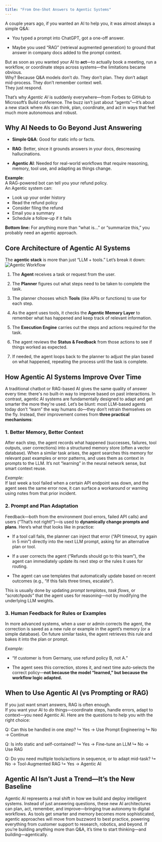 ```yaml
---
title: "From One-Shot Answers to Agentic Systems"
---
```



A couple years ago, if you wanted an AI to help you, it was almost always a simple Q&A:

-   You typed a prompt into ChatGPT, got a one-off answer.
    
-   Maybe you used “RAG” (retrieval augmented generation) to ground that answer in company docs added to the prompt context.
    
But as soon as you wanted your AI to **act**—to actually book a meeting, run a workflow, or coordinate steps across systems—the limitations became obvious.  
Why? Because Q&A models don’t _do_. They don’t plan. They don’t adapt mid-process. They don’t remember context well.  
They just respond.

That’s why _Agentic AI_ is suddenly everywhere—from Forbes to GitHub to Microsoft’s Build conference. The buzz isn’t just about “agents”—it’s about a new stack where AIs can think, plan, coordinate, and act in ways that feel much more autonomous and robust.
## Why AI Needs to Go Beyond Just Answering

-   **Simple Q&A**: Good for static info or facts.
    
-   **RAG**: Better, since it grounds answers in your docs, descreasing hallucinations.
    
-   **Agentic AI**: Needed for real-world workflows that require reasoning, memory, tool use, and adapting as things change.
    

**Example**:  
A RAG-powered bot can tell you your refund policy.  
An Agentic system can:

-   Look up your order history
- Read the refund policy
-   Consider filing the refund
-   Email you a summary
-   Schedule a follow-up if it fails
    
**Bottom line:** For anything more than “what is…” or “summarize this,” you probably need an agentic approach.
## Core Architecture of Agentic AI Systems

The **agentic stack** is more than just “LLM + tools.” Let’s break it down:
![Agentic Workflow](https://visiononedge.com/assets/images/agentic_workflow.png)
1.   The **Agent** receives a task or request from the user.
    
2.   The **Planner** figures out what steps need to be taken to complete the task.
    
3.   The planner chooses which **Tools** (like APIs or functions) to use for each step.
    
4.   As the agent uses tools, it checks the **Agentic Memory Layer** to remember what has happened and keep track of relevant information.
    
5.   The **Execution Engine** carries out the steps and actions required for the task.
    
6.   The agent reviews the **Status & Feedback** from those actions to see if things worked as expected.
    
7.   If needed, the agent loops back to the planner to adjust the plan based on what happened, repeating the process until the task is complete.

## How Agentic AI Systems Improve Over Time

A traditional chatbot or RAG-based AI gives the same quality of answer every time: there's no built-in way to improve based on past interactions. In contrast, agentic AI systems are fundamentally designed to adapt and get smarter the more they're used.
Let’s be blunt: most LLM-based agents today don’t “learn” the way humans do—they don’t retrain themselves on the fly. Instead, their improvement comes from **three practical mechanisms**:

### 1. **Better Memory, Better Context**

After each step, the agent records what happened (successes, failures, tool outputs, user corrections) into a structured memory store (often a vector database). When a similar task arises, the agent searches this memory for relevant past examples or error patterns, and uses them as context in prompts to the LLM. It’s not “learning” in the neural network sense, but smart context reuse.

_Example:_  
If last week a tool failed when a certain API endpoint was down, and the agent sees the same error now, it can surface a workaround or warning using notes from that prior incident.

### 2. **Prompt and Plan Adaptation**

Feedback—both from the environment (tool errors, failed API calls) and users (“That’s not right!”)—is used to **dynamically change prompts and plans**. Here’s what that looks like in practice:

-   If a tool call fails, the planner can inject that error (“API timeout, try again in 5 min”) directly into the next LLM prompt, asking for an alternative plan or tool.
    
-   If a user corrects the agent (“Refunds should go to this team”), the agent can immediately update its next step or the rules it uses for routing.
    
-   The agent can use templates that automatically update based on recent outcomes (e.g., “If this fails three times, escalate”).
    

This is usually done by updating _prompt templates_, _task flows_, or _“scratchpads”_ that the agent uses for reasoning—not by modifying the underlying LLM weights.

### 3. **Human Feedback for Rules or Examples**

In more advanced systems, when a user or admin corrects the agent, the correction is saved as a new rule or example in the agent’s memory (or a simple database). On future similar tasks, the agent retrieves this rule and bakes it into the plan or prompt.

_Example:_

-   “If customer is from Germany, use refund policy B, not A.”
    
-   The agent sees this correction, stores it, and next time auto-selects the correct policy—**not because the model “learned,” but because the workflow logic adapted.**

## When to Use Agentic AI (vs Prompting or RAG)
If you just want smart answers, RAG is often enough.  
If you want your AI to _do_ things—coordinate steps, handle errors, adapt to context—you need Agentic AI. Here are the questions to help you with the right choice:

Q: Can this be handled in one step?
    ↳ Yes → Use Prompt Engineering
    ↳ No → Continue

Q: Is info static and self-contained?
    ↳ Yes → Fine-tune an LLM
    ↳ No → Use RAG

Q: Do you need multiple tools/actions in sequence, or to adapt mid-task?
    ↳ No → Tool-Augmented RAG
    ↳ Yes → Agentic AI

## **Agentic AI Isn’t Just a Trend—It’s the New Baseline**

Agentic AI represents a real shift in how we build and deploy intelligent systems. Instead of just answering questions, these new AI architectures can plan, act, remember, and improve—bringing true autonomy to digital workflows. As tools get smarter and memory becomes more sophisticated, agentic approaches will move from buzzword to best practice, powering everything from customer support to research, robotics, and beyond. If you’re building anything more than Q&A, it’s time to start thinking—and building—agentically.